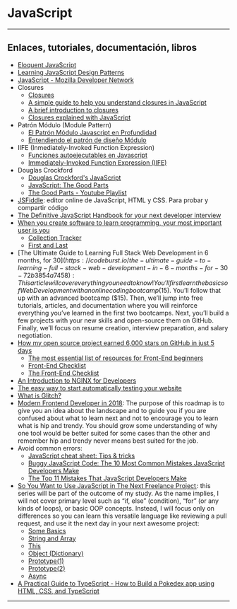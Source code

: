 # JavaScript

---

## Enlaces, tutoriales, documentación, libros

* [Eloquent JavaScript](http://eloquentjavascript.net/)
* [Learning JavaScript Design Patterns](https://addyosmani.com/resources/essentialjsdesignpatterns/book/)
* [JavaScript - Mozilla Developer Network](https://developer.mozilla.org/en-US/docs/Web/JavaScript)
* Closures
    * [Closures](https://developer.mozilla.org/en-US/docs/Web/JavaScript/Closures)
    * [A simple guide to help you understand closures in JavaScript](https://medium.com/free-code-camp/javascript-closures-simplified-d0d23fa06ba4)
    * [A brief introduction to closures](http://skilldrick.co.uk/2010/11/a-brief-introduction-to-closures/)
    * [Closures explained with JavaScript](http://skilldrick.co.uk/2011/04/closures-explained-with-javascript/)
* Patrón Módulo (Module Pattern)
    * [El Patrón Módulo Javascript en Profundidad](http://www.etnassoft.com/2011/04/11/el-patron-de-modulo-en-javascript-en-profundidad/)
    * [Entendiendo el patrón de diseño Módulo](http://www.enrique7mc.com/2016/02/entendiendo-el-patron-de-diseno-modulo/)
* IIFE (Inmediately-Invoked Function Expression)
    * [Funciones autoejecutables en Javascript](http://www.etnassoft.com/2011/03/14/funciones-autoejecutables-en-javascript/)
    * [Immediately-Invoked Function Expression (IIFE)](http://benalman.com/news/2010/11/immediately-invoked-function-expression/)
* Douglas Crockford
    * [Douglas Crockford's JavaScript](https://www.crockford.com/javascript/)
    * [JavaScript: The Good Parts](http://shop.oreilly.com/product/9780596517748.do)
    * [The Good Parts - Youtube Playlist](https://www.youtube.com/playlist?list=PLEzQf147-uEpvTa1bHDNlxUL2klHUMHJu)
* [JSFiddle](https://jsfiddle.net/): editor online de JavaScript, HTML y CSS. Para probar y compartir código
* [The Definitive JavaScript Handbook for your next developer interview](https://medium.freecodecamp.org/the-definitive-javascript-handbook-for-a-developer-interview-44ffc6aeb54e)
* [When you create software to learn programming, your most important user is you](https://medium.freecodecamp.org/when-you-create-software-to-learn-programming-your-most-important-user-is-you-c2e57cd5a75f)
    * [Collection Tracker](https://github.com/rafcollier/collectiontracker)
    * [First and Last](http://rogercollier.com/firstlastapp/)
* [The Ultimate Guide to Learning Full Stack Web Development in 6 months, for $30](https://codeburst.io/the-ultimate-guide-to-learning-full-stack-web-development-in-6-months-for-30-72b3854a7458): This article will cover everything you need to know! You’ll first learn the basics of Web Development with an online coding bootcamp ($15). You’ll follow that up with an advanced bootcamp ($15). Then, we’ll jump into free tutorials, articles, and documentation where you will reinforce everything you’ve learned in the first two bootcamps. Next, you’ll build a few projects with your new skills and open-source them on GitHub. Finally, we’ll focus on resume creation, interview preparation, and salary negotiation.
* [How my open source project earned 6,000 stars on GitHub in just 5 days](https://medium.freecodecamp.org/how-my-first-project-won-6000-stars-on-github-in-5-days-6340ec99829e)
    * [The most essential list of resources for Front-End beginners ](https://github.com/thedaviddias/Resources-Front-End-Beginner)
    * [Front-End Checklist](https://github.com/thedaviddias/Front-End-Checklist)
    * [The Front-End Checklist](https://frontendchecklist.io/)
* [An Introduction to NGINX for Developers](https://medium.freecodecamp.org/an-introduction-to-nginx-for-developers-62179b6a458f)
* [The easy way to start automatically testing your website](https://medium.freecodecamp.org/how-to-easily-start-automatically-testing-your-website-8629ea8df04a)
* [What is Glitch?](https://medium.com/glitch/what-is-glitch-90cd75e40277)
* [Modern Frontend Developer in 2018](https://medium.com/tech-tajawal/modern-frontend-developer-in-2018-4c2072fa2b9c): The purpose of this roadmap is to give you an idea about the landscape and to guide you if you are confused about what to learn next and not to encourage you to learn what is hip and trendy. You should grow some understanding of why one tool would be better suited for some cases than the other and remember hip and trendy never means best suited for the job.
* Avoid common errors:
    * [JavaScript cheat sheet: Tips & tricks](https://jaxenter.com/javascript-crib-notes-136893.html)
    * [Buggy JavaScript Code: The 10 Most Common Mistakes JavaScript Developers Make](https://www.toptal.com/javascript/10-most-common-javascript-mistakes)
    * [The Top 11 Mistakes That JavaScript Developers Make](https://www.airpair.com/javascript/posts/eleven-mistakes-developers-javascript)
* [So You Want to Use JavaScript in The Next Freelance Project ](https://codeburst.io/so-you-want-to-use-javascript-in-the-next-freelance-project-some-basics-470a3ca66cb2): this series will be part of the outcome of my study. As the name implies, I will not cover primary level such as “if, else” (condition), “for” (or any kinds of loops), or basic OOP concepts. Instead, I will focus only on differences so you can learn this versatile language like reviewing a pull request, and use it the next day in your next awesome project:
    * [Some Basics](https://codeburst.io/so-you-want-to-use-javascript-in-the-next-freelance-project-some-basics-470a3ca66cb2)
    * [String and Array](https://codeburst.io/holmeshe-so-you-want-to-use-javascript-in-the-next-freelance-project-string-and-array-46b0d6def50c)
    * [This](https://codeburst.io/so-you-want-to-use-javascript-in-the-next-freelance-project-this-d83be51378c4)
    * [Object (Dictionary)](https://codeburst.io/so-you-want-to-use-javascript-in-the-next-freelance-project-object-dictionary-a0980d906f3d)
    * [Prototype(1)](https://codeburst.io/so-you-want-to-use-javascript-in-the-next-freelance-project-prototype-1-1908b6d58652)
    * [Prototype(2)](https://codeburst.io/so-you-want-to-use-javascript-in-the-next-freelance-project-prototype-2-527167ce2857)
    * [Async](https://codeburst.io/so-you-want-to-use-javascript-in-the-next-freelance-project-async-6639e268caef)
* [A Practical Guide to TypeScript - How to Build a Pokedex app using HTML, CSS, and TypeScript](https://dev.to/ibrahima92/a-practical-guide-to-typescript-how-to-build-a-pokedex-app-using-html-css-and-typescript-4h7p)

---

